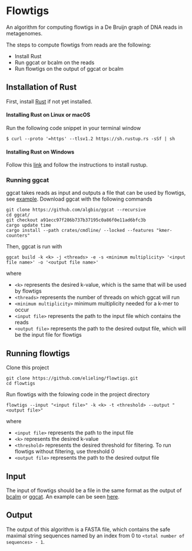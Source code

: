 # Flowtigs

An algorithm for computing flowtigs in a De Bruijn graph of DNA reads in metagenomes.

The steps to compute flowtigs from reads are the following:

-  Install Rust
-  Run ggcat or bcalm on the reads
-  Run flowtigs on the output of ggcat or bcalm

## Installation of Rust

First, install [Rust](https://rustup.rs/) if not yet installed.

#### Installing Rust on Linux or macOS

Run the following code snippet in your terminal window

```
$ curl --proto '=https' --tlsv1.2 https://sh.rustup.rs -sSf | sh
```

#### Installing Rust on Windows

Follow this [link](https://www.rust-lang.org/tools/install) and follow the instructions to install rustup.

### Running ggcat

ggcat takes reads as input and outputs a file that can be used by flowtigs, see [example](https://github.com/elieling/flowtigs-data). Download ggcat with the following commands
```
git clone https://github.com/algbio/ggcat --recursive
cd ggcat/
git checkout a91ecc97f286b737b37195c0a86f0e11ad6bfc3b
cargo update time
cargo install --path crates/cmdline/ --locked --features "kmer-counters"
```

Then, ggcat is run with

```
ggcat build -k <k> -j <threads> -e -s <minimum multiplicity> '<input file name>' -o '<output file name>'
```
where 
- `<k>` represents the desired k-value, which is the same that will be used by flowtigs
- `<threads>` represents the number of threads on which ggcat will run
- `<minimum multiplicity>` minimum multiplicity needed for a k-mer to occur
- `<input file>` represents the path to the input file which contains the reads
- `<output file>` represents the path to the desired output file, which will be the input file for flowtigs

## Running flowtigs

Clone this project
```
git clone https://github.com/elieling/flowtigs.git
cd flowtigs
```
Run flowtigs with the folowing code in the project directory
```
flowtigs --input "<input file>" -k <k> -t <threshold> --output "<output file>"
```
where 
- `<input file>` represents the path to the input file
- `<k>` represents the desired k-value
- `<threshold>` represents the desired threshold for filtering. To run flowtigs without filtering, use threshold 0
- `<output file>` represents the path to the desired output file


## Input

The input of flowtigs should be a file in the same format as the output of [bcalm](https://github.com/GATB/bcalm) or [ggcat](https://github.com/algbio/ggcat). An example can be seen [here](https://github.com/elieling/flowtigs-data).


## Output

The output of this algorithm is a FASTA file, which contains the safe maximal string sequences named by an index from 0 to `<total number of sequences> - 1`.

